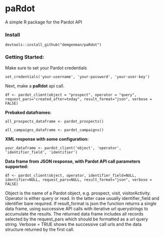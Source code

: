 # paRdot
A simple R package for the Pardot API

### Install
```
devtools::install_github("demgenman/paRdot")
```

### Getting Started:

Make sure to set your Pardot credentials
```
set_credentials('your-username', 'your-password', 'your-user-key')
```

Next, make a **paRdot** api call.
```
df <- pardot_client(object = "prospect", operator = "query", request_pars="created_after=today", result_format="json", verbose = FALSE)
```

**Prebaked dataframes:**

```
all_prospects_dataframe <- pardot_prospects()
```

```
all_campaigns_dataframe <- pardot_campaigns()
```

**XML response with some configuration:**

```
your_dataframe <- pardot_client('object', 'operator', 'identifier_field', 'identifier')
```

**Data frame from JSON response, with Pardot API call parameters supported:**

```
df <- pardot_client(object, operator, identifier_field=NULL, identifier=NULL, request_pars=NULL, result_format="json", verbose = FALSE)
```

Object is the name of a Pardot object, e.g. prospect, visit, visitorActivity.
Operator is either query or read. In the latter case usually identifier_field and identifier bare required.
If result_format is json the function returns a single data frame, using successive API calls with iterative url querystrings to accumulate the results. The returned data frame includes all records selected by the request_pars which should be formatted as a url query string.
Verbose = TRUE shows the successive call urls and the data structure returned by the first call.

